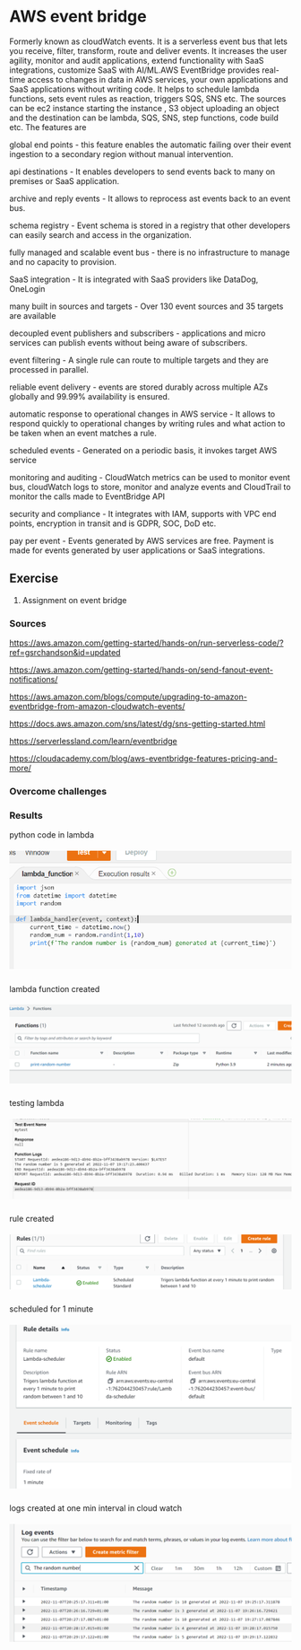 # AWS event bridge

Formerly known as cloudWatch events. It is a serverless event bus that lets you receive, filter, transform, route and deliver events. It increases the user agility, monitor and audit applications, extend functionality with SaaS integrations, customize SaaS with AI/ML.AWS EventBridge provides real-time access to changes in data in AWS services, your own applications and SaaS applications without writing code. It helps to schedule lambda functions, sets event rules as reaction, triggers SQS, SNS etc.  The sources can be ec2 instance starting the instance , S3 object uploading an object and the destination can be lambda, SQS, SNS, step functions, code build etc. The features are 

global end points - this feature enables the automatic failing over their event ingestion to a secondary region without manual intervention.

api destinations - It enables developers to send events back to many on premises or SaaS application. 

archive and reply events - It allows to reprocess ast events back to an event bus. 

schema registry - Event schema is stored in a registry that other developers can easily search and access in the organization.

fully managed and scalable event bus - there is no infrastructure to manage and no capacity to provision.

SaaS integration - It is integrated with SaaS providers like  DataDog, OneLogin 

many built in sources and targets - Over 130 event sources and 35 targets are available

decoupled event publishers and subscribers - applications and micro services can publish events without being aware of subscribers.

event filtering - A single rule can route to multiple targets and they are processed in parallel. 

reliable event delivery - events are stored durably across multiple AZs globally and 99.99% availability is ensured.

automatic response to operational changes in AWS service - It allows to respond quickly to operational changes by writing rules and what action to be taken when an event matches a rule.

scheduled events - Generated on a periodic basis, it invokes target AWS service

monitoring and auditing -  CloudWatch metrics can be used to monitor event bus, cloudWatch logs to store, monitor and analyze events and  CloudTrail to monitor the calls made to EventBridge API

security and compliance - It integrates with IAM, supports with VPC end points, encryption in transit and is GDPR, SOC, DoD etc.

pay per event - Events generated by AWS services are free. Payment is made for events generated by user applications or SaaS integrations.


## Exercise
1. Assignment on event bridge
### Sources
https://aws.amazon.com/getting-started/hands-on/run-serverless-code/?ref=gsrchandson&id=updated

https://aws.amazon.com/getting-started/hands-on/send-fanout-event-notifications/

https://aws.amazon.com/blogs/compute/upgrading-to-amazon-eventbridge-from-amazon-cloudwatch-events/

https://docs.aws.amazon.com/sns/latest/dg/sns-getting-started.html

https://serverlessland.com/learn/eventbridge

https://cloudacademy.com/blog/aws-eventbridge-features-pricing-and-more/

### Overcome challenges


### Results

python code in lambda

##### ![AWS-EventBridge-lambda-01a](https://github.com/Techgrounds-Cloud-9/cloud-9-jsm-1985/blob/main/00_includes/Week-07/AWS/EventBridge-lambda/01a-lambdaCreated.PNG)

lambda function created

##### ![AWS-EventBridge-lambda-01b](https://github.com/Techgrounds-Cloud-9/cloud-9-jsm-1985/blob/main/00_includes/Week-07/AWS/EventBridge-lambda/01b-lambdaFunction.PNG)


testing lambda

##### ![AWS-EventBridge-lambda-01c](https://github.com/Techgrounds-Cloud-9/cloud-9-jsm-1985/blob/main/00_includes/Week-07/AWS/EventBridge-lambda/01c-lambdaTested.PNG)

rule created 

##### ![AWS-EventBridge-lambda-02a](https://github.com/Techgrounds-Cloud-9/cloud-9-jsm-1985/blob/main/00_includes/Week-07/AWS/EventBridge-lambda/02a-ruleCreated.PNG)

scheduled for 1 minute

##### ![AWS-EventBridge-lambda-02b](https://github.com/Techgrounds-Cloud-9/cloud-9-jsm-1985/blob/main/00_includes/Week-07/AWS/EventBridge-lambda/02b-scheduledAt1min.PNG)


logs created at one min interval in cloud watch

##### ![AWS-EventBridge-lambda-02c](https://github.com/Techgrounds-Cloud-9/cloud-9-jsm-1985/blob/main/00_includes/Week-07/AWS/EventBridge-lambda/02c-logsAtOne-minInterval.PNG)


